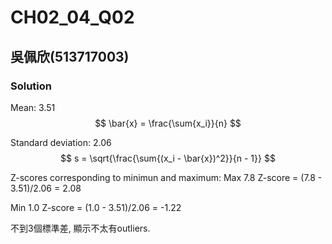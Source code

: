 # CH02_04_Q02

## 吳佩欣(513717003)

### Solution

Mean: 3.51
$$
\bar{x} = \frac{\sum{x_i}}{n}
$$


Standard deviation: 2.06
$$
s = \sqrt{\frac{\sum{(x_i - \bar{x})^2}}{n - 1}}
$$


Z-scores corresponding to minimun and maximum: 
Max 7.8
Z-score = (7.8 - 3.51)/2.06 = 2.08

Min 1.0
Z-score = (1.0 - 3.51)/2.06 = -1.22

不到3個標準差, 顯示不太有outliers.
